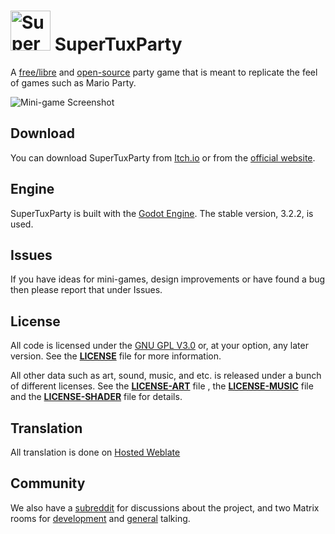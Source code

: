 # <img alt="SuperTuxParty Logo" src="assets/icons/icon-smallest.png" width="64" height="64" /> SuperTuxParty

A [free/libre](https://www.gnu.org/philosophy/free-sw.html) and
[open-source](https://opensource.org/docs/osd/) party game that is meant to
replicate the feel of games such as Mario Party.

![Mini-game Screenshot](screenshot.png)

## Download
You can download SuperTuxParty from [Itch.io](https://anti.itch.io/super-tux-party) or from the [official website](https://supertux.party/download).
## Engine
SuperTuxParty is built with the [Godot Engine](https://godotengine.org/).
The stable version, 3.2.2, is used.

## Issues
If you have ideas for mini-games, design improvements or have found a bug then
please report that under Issues.

## License
All code is licensed under the [GNU GPL V3.0](https://www.gnu.org/licenses/gpl.html) or, at your option, any later version.
See the [**LICENSE**](LICENSE) file for more information.

All other data such as art, sound, music, and etc. is released under a bunch
of different licenses.
See the [**LICENSE-ART**](LICENSE-ART.md) file , the [**LICENSE-MUSIC**](LICENSE-MUSIC.md) file and the [**LICENSE-SHADER**](LICENSE-SHADER.md) file for details.

## Translation
All translation is done on [Hosted Weblate](https://hosted.weblate.org/projects/super-tux-party/)

## Community
We also have a [subreddit](https://www.reddit.com/r/SuperTuxParty/)
for discussions about the project, and two Matrix rooms for
[development](https://matrix.to/#/#SuperTuxParty-Dev:matrix.org) and
[general](https://matrix.to/#/#SuperTuxParty-Extra:matrix.org) talking.
